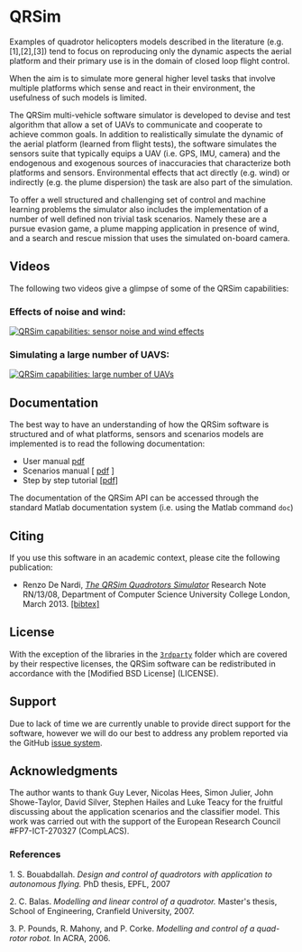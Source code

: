 QRSim
=====

Examples of quadrotor helicopters models described in the literature (e.g. [1],[2],[3]) tend to focus on reproducing only the dynamic aspects the aerial platform and their
primary use is in the domain of closed loop flight control. 

When the aim is to simulate more general higher level tasks that involve multiple platforms which sense and react in their environment, the usefulness of such models is limited.

The QRSim multi-vehicle software simulator is developed to devise and test algorithm that allow a set of UAVs to communicate and cooperate to achieve common goals. In addition to realistically simulate the dynamic of the aerial platform (learned from flight tests), the software simulates the sensors suite that typically equips a UAV (i.e. GPS, IMU, camera) and the endogenous and exogenous sources of inaccuracies that characterize both platforms and sensors. Environmental effects that act directly (e.g. wind) or indirectly (e.g. the plume dispersion) the task are also part of the simulation.

To offer a well structured and challenging set of control and machine learning problems the simulator also includes the implementation of a number of well defined non trivial task scenarios. Namely these are a pursue evasion game, a plume mapping application in presence of wind, and a search and rescue mission that uses the simulated on-board camera.

## Videos

The following two videos give a glimpse of some of the QRSim capabilities:  

### Effects of noise and wind:
[![QRSim capabilities: sensor noise and wind effects](http://img.youtube.com/vi/5ka4tP0z2RQ/0.jpg)](http://www.youtube.com/watch?v=5ka4tP0z2RQ)

### Simulating a large number of UAVS:
[![QRSim capabilities: large number of UAVs](http://img.youtube.com/vi/SjOaX4Z0iLk/0.jpg)](http://www.youtube.com/watch?v=SjOaX4Z0iLk)


## Documentation
The best way to have an understanding of how the QRSim software is structured and of what platforms, sensors and scenarios models are implemented is to read the following documentation:

* User manual [pdf](doc/manual.pdf)
* Scenarios manual  [ <a href="https://github.com/UCL-CompLACS/qrsim/raw/master/doc/manual.pdf">pdf</a> ]
* Step by step tutorial <a href="https://github.com/UCL-CompLACS/qrsim/raw/master/doc/manual.pdf">[pdf]</a>

The documentation of the QRSim API can be accessed through the standard Matlab documentation system (i.e. using the Matlab command `doc`) 

## Citing
If you use this software in an academic context, please cite the following publication:

* Renzo De Nardi, <a href="http://www0.cs.ucl.ac.uk/staff/R.DeNardi/DeNardi2013rn.pdf">_The QRSim Quadrotors Simulator_<a/> Research Note RN/13/08, Department of Computer Science University College London, March 2013. [ [bibtex] ](doc/qrsimcite.bib)

## License
With the exception of the libraries in the [`3rdparty`](3rdparty) folder which are covered by their respective licenses, the QRSim software can be redistributed in accordance with the [Modified BSD License] (LICENSE).

## Support
Due to lack of time we are currently unable to provide direct support for the software, however we will do our best to address any problem reported via the GitHub <a href="https://github.com/UCL-CompLACS/qrsim/issues"> issue system<a/>.  

## Acknowledgments
The author wants to thank Guy Lever, Nicolas Hees, Simon Julier, John Showe-Taylor, David Silver, Stephen Hailes and Luke Teacy for the fruitful discussing about the application scenarios and the classifier model. This work was carried out with the support of the European Research Council \#FP7-ICT-270327 (CompLACS).


### References
1.<a id="one"></a>  S. Bouabdallah. _Design and control of quadrotors with application to autonomous flying._ PhD thesis, EPFL, 2007

2.<a id="two"></a>  C. Balas. _Modelling and linear control of a quadrotor._ Master's thesis, School of
Engineering, Cranfield University, 2007.

3.<a id="three"></a>  P. Pounds, R. Mahony, and P. Corke. _Modelling and control of a quad-rotor robot._
In ACRA, 2006.




